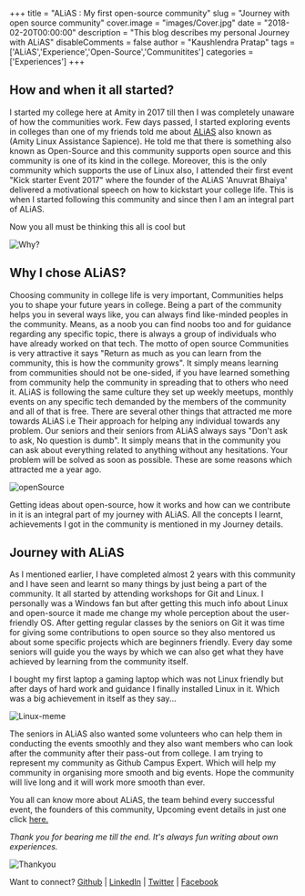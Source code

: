 +++
title = "ALiAS : My first open-source community"
slug = "Journey with open source community"
cover.image = "images/Cover.jpg"
date = "2018-02-20T00:00:00"
description = "This blog describes my personal Journey with ALiAS"
disableComments = false
author = "Kaushlendra Pratap"
tags = ['ALiAS','Experience','Open-Source','Communitites']
categories = ['Experiences']
+++

## How and when it all started?
 I started my college here at Amity in 2017 till then I was completely unaware of how the communities work. Few days passed, I started exploring events in colleges than one of my friends told me about [ALiAS](http://asetalias.in/) also known as (Amity Linux Assistance Sapience). He told me that there is something also known as Open-Source and this community supports open source and this community is one of its kind in the college. Moreover, this is the only community which supports the use of Linux also, I attended their first event "Kick starter Event 2017" where the founder of the ALiAS 'Anuvrat Bhaiya' delivered a motivational speech on how to kickstart your college life. This is when I started following this community and since then I am an integral part of ALiAS.

 Now you all must be thinking this all is cool but

 ![Why?](/blog/images/Why.gif)

## Why I chose ALiAS?


 Choosing community in college life is very important, Communities helps you to shape your future years in college. Being a part of the community helps you in several ways like, you can always find like-minded peoples in the community. Means, as a noob you can find noobs too and for guidance regarding any specific topic, there is always a group of individuals who have already worked on that tech. The motto of open source Communities is very attractive it says "Return as much as you can learn from the community, this is how the community grows". It simply means learning from communities should not be one-sided, if you have learned something from community help the community in spreading that to others who need it. ALiAS is following the same culture they set up weekly meetups, monthly events on any specific tech demanded by the members of the community and all of that is free. There are several other things that attracted me more towards ALiAS i.e Their approach for helping any individual towards any problem. Our seniors and their seniors from ALiAS always says "Don't ask to ask, No question is dumb". It simply means that in the community you can ask about everything related to anything without any hesitations. Your problem will be solved as soon as possible. These are some reasons which attracted me a year ago.

![openSource](/blog/images/opens.jpg)

 Getting ideas about open-source, how it works and how can we contribute in it is an integral part of my journey with ALiAS. All the concepts I learnt, achievements I got in the community is mentioned in my Journey details.

## Journey with ALiAS
 As I mentioned earlier, I have completed almost 2 years with this community and I have seen and learnt so many things by just being a part of the community. It all started by attending workshops for Git and Linux. I personally was a Windows fan but after getting this much info about Linux and open-source it made me change my whole perception about the user-friendly OS. After getting regular classes by the seniors on Git it was time for giving some contributions to open source so they also mentored us about some specific projects which are beginners friendly. Every day some seniors will guide you the ways by which we can also get what they have achieved by learning from the community itself.

 I bought my first laptop a gaming laptop which was not Linux friendly but after days of hard work and guidance I finally installed Linux in it. Which was a big achievement in itself as they say...

  ![Linux-meme](/blog/images/Meme.png)

 The seniors in ALiAS also wanted some volunteers who can help them in conducting the events smoothly and they also want members who can look after the community after their pass-out from college. I am trying to represent my community as Github Campus Expert. Which will help my community in organising more smooth and big events. Hope the community will live long and it will work more smooth than ever.


 You all can know more about ALiAS, the team behind every successful event, the founders of this community, Upcoming event details in just one click [here.](http://asetalias.in/)

 *Thank you for bearing me till the end. It's always fun writing about own experiences.*

 ![Thankyou](/blog/images/Thankyou.gif)

 Want to connect?
 [Github](https://github.com/Kaushl2208) | [LinkedIn](https://www.linkedin.com/in/kaushlendra-pratap-a523b9170/) | [Twitter](https://twitter.com/Kaushle92904808) | [Facebook](https://www.facebook.com/kaushlendra.pratap.52)
